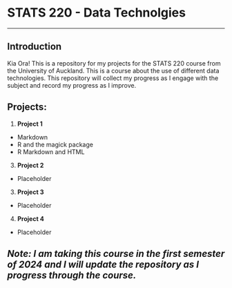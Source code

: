 # STATS 220 - Data Technolgies
---
## Introduction
Kia Ora! This is a repository for my projects for the STATS 220 course from the University of Auckland. This is a course about the use of different data technologies. This repository will collect my progress as I engage with the subject and record my progress as I improve.

## Projects:
1. **Project 1**
- Markdown
- R and the magick package
- R Markdown and HTML
3. **Project 2**
- Placeholder
3. **Project 3**
- Placeholder
4. **Project 4**
- Placeholder

*Note: I am taking this course in the first semester of 2024 and I will update the repository as I progress through the course.*
---

